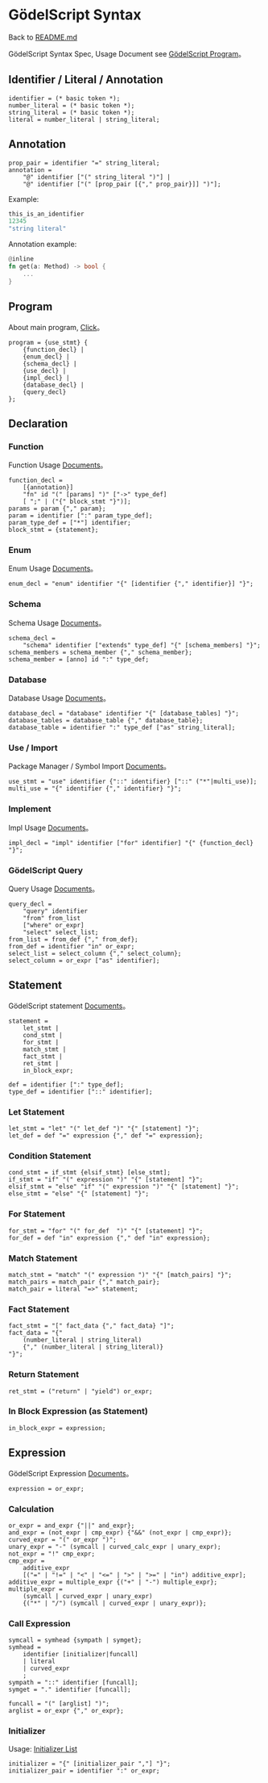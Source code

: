 # GödelScript Syntax

Back to [README.md](../README.md#documents)

GödelScript Syntax Spec,
Usage Document see [GödelScript Program](./language-reference/program.md)。

## Identifier / Literal / Annotation
```ebnf
identifier = (* basic token *);
number_literal = (* basic token *);
string_literal = (* basic token *);
literal = number_literal | string_literal;
```

## Annotation
```ebnf
prop_pair = identifier "=" string_literal;
annotation =
    "@" identifier ["(" string_literal ")"] |
    "@" identifier ["(" [prop_pair [{"," prop_pair}]] ")"];
```

Example:

```rust
this_is_an_identifier
12345
"string literal"
```

Annotation example:

```rust
@inline
fn get(a: Method) -> bool {
    ...
}
```

## Program

About main program, [Click](./language-reference/program.md)。

```ebnf
program = {use_stmt} {
    {function_decl} |
    {enum_decl} |
    {schema_decl} |
    {use_decl} |
    {impl_decl} |
    {database_decl} |
    {query_decl}
};
```

## Declaration

### Function

Function Usage [Documents](./language-reference/functions.md)。

```ebnf
function_decl =
    [{annotation}]
    "fn" id "(" [params] ")" ["->" type_def]
    [ ";" | ("{" block_stmt "}")];
params = param {"," param};
param = identifier [":" param_type_def];
param_type_def = ["*"] identifier;
block_stmt = {statement};
```

### Enum

Enum Usage [Documents](./language-reference/enums.md)。

```ebnf
enum_decl = "enum" identifier "{" [identifier {"," identifier}] "}";
```

### Schema

Schema Usage [Documents](./language-reference/schemas.md)。

```ebnf
schema_decl =
    "schema" identifier ["extends" type_def] "{" [schema_members] "}";
schema_members = schema_member {"," schema_member};
schema_member = [anno] id ":" type_def;
```

### Database

Database Usage [Documents](./language-reference/databases.md)。

```ebnf
database_decl = "database" identifier "{" [database_tables] "}";
database_tables = database_table {"," database_table};
database_table = identifier ":" type_def ["as" string_literal];
```

### Use / Import

Package Manager / Symbol Import
[Documents](./language-reference/import.md)。

```ebnf
use_stmt = "use" identifier {"::" identifier} ["::" ("*"|multi_use)];
multi_use = "{" identifier {"," identifier} "}";
```

### Implement

Impl Usage [Documents](./language-reference/impl.md)。

```ebnf
impl_decl = "impl" identifier ["for" identifier] "{" {function_decl} "}";
```

### GödelScript Query

Query Usage [Documents](./language-reference/queries.md)。

```ebnf
query_decl =
    "query" identifier
    "from" from_list
    ["where" or_expr]
    "select" select_list;
from_list = from_def {"," from_def};
from_def = identifier "in" or_expr;
select_list = select_column {"," select_column};
select_column = or_expr ["as" identifier];
```

## Statement

GödelScript statement
[Documents](./language-reference/functions.md#statement)。

```ebnf
statement =
    let_stmt |
    cond_stmt |
    for_stmt |
    match_stmt |
    fact_stmt |
    ret_stmt |
    in_block_expr;

def = identifier [":" type_def];
type_def = identifier ["::" identifier];
```

### Let Statement
```ebnf
let_stmt = "let" "(" let_def ")" "{" [statement] "}";
let_def = def "=" expression {"," def "=" expression};
```

### Condition Statement
```ebnf
cond_stmt = if_stmt {elsif_stmt} [else_stmt];
if_stmt = "if" "(" expression ")" "{" [statement] "}";
elsif_stmt = "else" "if" "(" expression ")" "{" [statement] "}";
else_stmt = "else" "{" [statement] "}";
```

### For Statement
```ebnf
for_stmt = "for" "(" for_def  ")" "{" [statement] "}";
for_def = def "in" expression {"," def "in" expression};
```

### Match Statement
```ebnf
match_stmt = "match" "(" expression ")" "{" [match_pairs] "}";
match_pairs = match_pair {"," match_pair};
match_pair = literal "=>" statement;
```

### Fact Statement
```ebnf
fact_stmt = "[" fact_data {"," fact_data} "]";
fact_data = "{"
    (number_literal | string_literal)
    {"," (number_literal | string_literal)}
"}";
```

### Return Statement
```ebnf
ret_stmt = ("return" | "yield") or_expr;
```

### In Block Expression (as Statement)
```ebnf
in_block_expr = expression;
```

## Expression

GödelScript Expression [Documents](./language-reference/functions.md#expression)。

```ebnf
expression = or_expr;
```

### Calculation
```ebnf
or_expr = and_expr {"||" and_expr};
and_expr = (not_expr | cmp_expr) {"&&" (not_expr | cmp_expr)};
curved_expr = "(" or_expr ")";
unary_expr = "-" (symcall | curved_calc_expr | unary_expr);
not_expr = "!" cmp_expr;
cmp_expr =
    additive_expr
    [("=" | "!=" | "<" | "<=" | ">" | ">=" | "in") additive_expr];
additive_expr = multiple_expr {("+" | "-") multiple_expr};
multiple_expr =
    (symcall | curved_expr | unary_expr)
    {("*" | "/") (symcall | curved_expr | unary_expr)};
```

### Call Expression
```ebnf
symcall = symhead {sympath | symget};
symhead =
    identifier [initializer|funcall]
    | literal
    | curved_expr
    ;
sympath = "::" identifier [funcall];
symget = "." identifier [funcall];

funcall = "(" [arglist] ")";
arglist = or_expr {"," or_expr};
```

### Initializer

Usage: [Initializer List](./language-reference/functions.md#initializer-list)

```ebnf
initializer = "{" [initializer_pair ","] "}";
initializer_pair = identifier ":" or_expr;
```